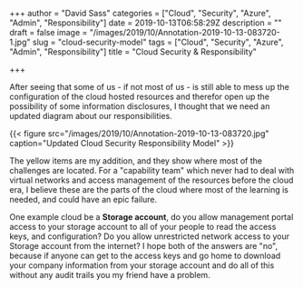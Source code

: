 +++
author = "David Sass"
categories = ["Cloud", "Security", "Azure", "Admin", "Responsibility"]
date = 2019-10-13T06:58:29Z
description = ""
draft = false
image = "/images/2019/10/Annotation-2019-10-13-083720-1.jpg"
slug = "cloud-security-model"
tags = ["Cloud", "Security", "Azure", "Admin", "Responsibility"]
title = "Cloud Security & Responsibility"

+++


After seeing that some of us - if not most of us - is still able to mess up the configuration of the cloud hosted resources and therefor open up the possibility of some information disclosures, I thought that we need an updated diagram about our responsibilities.

{{< figure src="/images/2019/10/Annotation-2019-10-13-083720.jpg" caption="Updated Cloud Security Responsibility Model" >}}

The yellow items are my addition, and they show where most of the challenges are located. For a "capability team" which never had to deal with virtual networks and access management of the resources before the cloud era, I believe these are the parts of the cloud where most of the learning is needed, and could have an epic failure.

One example cloud be a **Storage account**, do you allow management portal access to your storage account to all of your people to read the access keys, and configuration? Do you allow unrestricted network access to your Storage account from the internet? I hope both of the answers are "no", because if anyone can get to the access keys and go home to download your company information from your storage account and do all of this without any audit trails you my friend have a problem.


